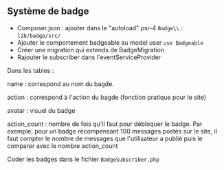 ## Système de badge

- Composer.json : ajouter dans le "autoload" psr-4 `Badge\\` : `lib/badge/src/`
- Ajouter le comportement badgeable au model user `use Badgeable`
- Créer une migration qui extends de BadgeMigration
- Rajouter le subscriber dans l'eventServiceProvider

Dans les tables :

name : correspond au nom du bagde.

action : correspond à l'action du bagde (fonction pratique pour le site)

avatar : visuel du badge

action_count : nombre de fois qu'il faut pour débloquer le badge. Par exemple,
pour un badge récompensant 100 messages postés sur le site, il faut compter le nombre de messages que l'utilisateur a publié puis le comparer avec le nombre action_count


Coder les badges dans le fichier `BadgeSubscriber.php`

